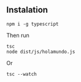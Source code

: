 ## Instalation
```
npm i -g typescript
```

Then run
```
tsc 
node dist/js/holamundo.js
```
Or
```
tsc --watch
```
